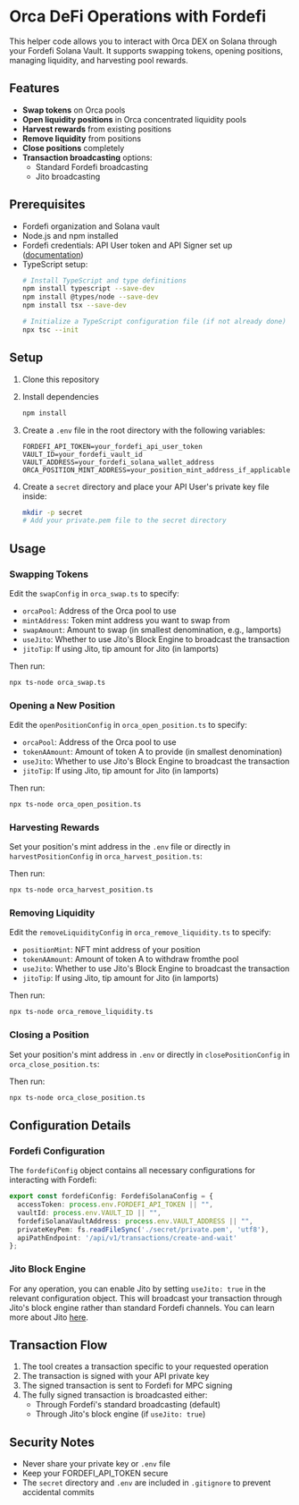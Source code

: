 # Orca DeFi Operations with Fordefi

This helper code allows you to interact with Orca DEX on Solana through your Fordefi Solana Vault. It supports swapping tokens, opening positions, managing liquidity, and harvesting pool rewards.

## Features

- **Swap tokens** on Orca pools
- **Open liquidity positions** in Orca concentrated liquidity pools
- **Harvest rewards** from existing positions
- **Remove liquidity** from positions
- **Close positions** completely
- **Transaction broadcasting** options:
  - Standard Fordefi broadcasting
  - Jito broadcasting

## Prerequisites

- Fordefi organization and Solana vault
- Node.js and npm installed
- Fordefi credentials: API User token and API Signer set up ([documentation](https://docs.fordefi.com/developers/program-overview))
- TypeScript setup:
  ```bash
  # Install TypeScript and type definitions
  npm install typescript --save-dev
  npm install @types/node --save-dev
  npm install tsx --save-dev
  
  # Initialize a TypeScript configuration file (if not already done)
  npx tsc --init
  ```

## Setup

1. Clone this repository
2. Install dependencies
   ```bash
   npm install
   ```

3. Create a `.env` file in the root directory with the following variables:
   ```
   FORDEFI_API_TOKEN=your_fordefi_api_user_token
   VAULT_ID=your_fordefi_vault_id
   VAULT_ADDRESS=your_fordefi_solana_wallet_address
   ORCA_POSITION_MINT_ADDRESS=your_position_mint_address_if_applicable
   ```

4. Create a `secret` directory and place your API User's private key file inside:
   ```bash
   mkdir -p secret
   # Add your private.pem file to the secret directory
   ```

## Usage

### Swapping Tokens

Edit the `swapConfig` in `orca_swap.ts` to specify:
- `orcaPool`: Address of the Orca pool to use
- `mintAddress`: Token mint address you want to swap from
- `swapAmount`: Amount to swap (in smallest denomination, e.g., lamports)
- `useJito`: Whether to use Jito's Block Engine to broadcast the transaction
- `jitoTip`: If using Jito, tip amount for Jito (in lamports)

Then run:
```bash
npx ts-node orca_swap.ts
```

### Opening a New Position

Edit the `openPositionConfig` in `orca_open_position.ts` to specify:
- `orcaPool`: Address of the Orca pool to use
- `tokenAAmount`: Amount of token A to provide (in smallest denomination)
- `useJito`: Whether to use Jito's Block Engine to broadcast the transaction
- `jitoTip`: If using Jito, tip amount for Jito (in lamports)

Then run:
```bash
npx ts-node orca_open_position.ts
```

### Harvesting Rewards

Set your position's mint address in the `.env` file or directly in `harvestPositionConfig` in `orca_harvest_position.ts`:

Then run:
```bash
npx ts-node orca_harvest_position.ts
```

### Removing Liquidity

Edit the `removeLiquidityConfig` in `orca_remove_liquidity.ts` to specify:
- `positionMint`: NFT mint address of your position
- `tokenAAmount`: Amount of token A to withdraw fromthe pool
- `useJito`: Whether to use Jito's Block Engine to broadcast the transaction
- `jitoTip`: If using Jito, tip amount for Jito (in lamports)

Then run:
```bash
npx ts-node orca_remove_liquidity.ts
```

### Closing a Position

Set your position's mint address in `.env` or directly in `closePositionConfig` in `orca_close_position.ts`:

Then run:
```bash
npx ts-node orca_close_position.ts
```

## Configuration Details

### Fordefi Configuration

The `fordefiConfig` object contains all necessary configurations for interacting with Fordefi:

```typescript
export const fordefiConfig: FordefiSolanaConfig = {
  accessToken: process.env.FORDEFI_API_TOKEN || "",
  vaultId: process.env.VAULT_ID || "",
  fordefiSolanaVaultAddress: process.env.VAULT_ADDRESS || "",
  privateKeyPem: fs.readFileSync('./secret/private.pem', 'utf8'),
  apiPathEndpoint: '/api/v1/transactions/create-and-wait'
};
```

### Jito Block Engine

For any operation, you can enable Jito by setting `useJito: true` in the relevant configuration object. This will broadcast your transaction through Jito's block engine rather than standard Fordefi channels. You can learn more about Jito [here](https://docs.jito.wtf/lowlatencytxnsend/).

## Transaction Flow

1. The tool creates a transaction specific to your requested operation
2. The transaction is signed with your API private key
3. The signed transaction is sent to Fordefi for MPC signing
4. The fully signed transaction is broadcasted either:
   - Through Fordefi's standard broadcasting (default)
   - Through Jito's block engine (if `useJito: true`)

## Security Notes

- Never share your private key or `.env` file
- Keep your FORDEFI_API_TOKEN secure
- The `secret` directory and `.env` are included in `.gitignore` to prevent accidental commits